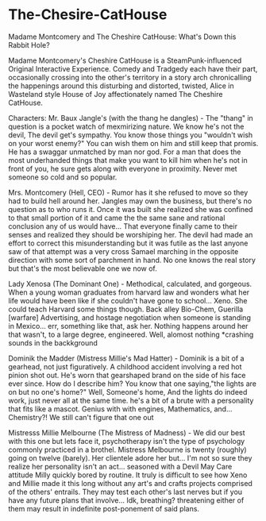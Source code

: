 # The-Chesire-CatHouse
Madame Montcomery and The Cheshire CatHouse: What's Down this Rabbit Hole?

Madame Montcomery's Cheshire CatHouse is a SteamPunk-influenced Original Interactive Experience. Comedy and Tradgedy each have their part, occasionally crossing into the other's territory in a story arch chronicalling the happenings around this disturbing and distorted, twisted, Alice in Wasteland style House of Joy affectionately named The Cheshire CatHouse.

Characters:
Mr. Baux Jangle's (with the thang he dangles) - The "thang" in question is a pocket watch of mexmirizing nature. We know he's not the devil, The devil get's sympathy. You know those things you "wouldn't wish on your worst enemy?" You can wish them on him and still keep that promis. He has a swaggar unmatched by man nor god. For a man that does the most underhanded things that make you want to kill him when he's not in front of you, he sure gets along with everyone in proximity. Never met someone so cold and so popular.  

Mrs. Montcomery (Hell, CEO) - Rumor has it she refused to move so they had to build hell around her. Jangles may own the business, but there's no question as to who runs it. Once it was built she realized she was confined to that small portion of it and came the the same sane and rational conclusion any of us would have... That everyone finally came to their senses and realized they should be worshiping her. The devil had made an effort to correct this misunderstanding but it was futile as the last anyone saw of that attempt was a very cross Samael marching in the opposite direction with some sort of parchment in hand. No one knows the real story but that's the most believable one we now of. 

Lady Xenosa (The Dominant One) - Methodical, calculated, and gorgeous. When a young woman graduates from harvard law and wonders what her life would have been like if she couldn't have gone to school... Xeno. She could teach Harvard some things though. Back alley Bio-Chem, Guerilla [warfare] Advertising, and hostage negotiation when someone is standing in Mexico... err, something like that, ask her.  Nothing happens around her that wasn't, to a large degree, engineered. Well, alomost nothing *crashing sounds in the backkground 

Dominik the Madder (Mistress Millie's Mad Hatter) - Dominik is a bit of a gearhead, not just figuratively. A childhood accident involving a red hot pinion shot out. He's worn that gearshaped brand on the side of his face ever since. How do I describe him? You know that one saying,"the lights are on but no one's home?" Well, Someone's home, And the lights do indeed work, just never all at the same time. he's a bit of a brute with a personality that fits like a mascot. Genius with with engines, Mathematics, and... Chemistry?! We still can't figure that one out

Mistresss Millie Melbourne (The Mistress of Madness) - We did our best with this one but lets face it, psychotherapy isn't the type of psychology commonly practiced in a brothel. Mistress Melbourne is twenty (roughly) going on twelve (barely). Her clientele adore her but... I'm not so sure they realize her personality isn't an act... seasoned with a Devil May Care attitude Milly quickly bored by routine. It truly is difficult to see how Xeno and Millie made it this long without any art's and crafts projects comprised of the others' entrails. They may test each other's last nerves but if you have any future plans that involve... Idk, breathing? threatening either of them may result in indefinite post-ponement of said plans.

